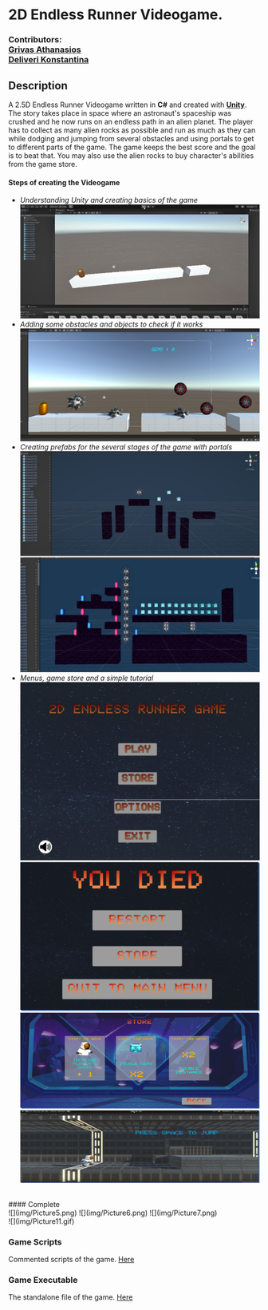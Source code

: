 # 2D Endless Runner Videogame.
### Contributors:<br> [Grivas Athanasios](https://github.com/p17griv1)<br>[Deliveri Konstantina](https://github.com/konstantinadeliveri)

## Description
A 2.5D Endless Runner Videogame written in **C#** and created with [**Unity**](https://unity.com/).<br> The story takes place in space where an astronaut's spaceship was crushed and he now runs on an endless path in an alien planet. The player has to collect as many alien rocks as possible and run as much as they can while dodging and jumping from several obstacles and using portals to get to different parts of the game. The game keeps the best score and the goal is to beat that. You may also use the alien rocks to buy character's abilities from the game store.

#### Steps of creating the Videogame
* _Understanding Unity and creating basics of the game_<br>
![](img/Picture.png) <br>
* _Adding some obstacles and objects to check if it works_<br>
![](img/Picture1.png) <br>
* _Creating prefabs for the several stages of the game with portals_<br>
![](img/Picture2.png)
![](img/Picture3.png) <br>
* _Menus, game store and a simple tutorial_<br>
![](img/Picture4.png)
![](img/Picture8.png)
![](img/Picture9.png)
![](img/Picture10.png)<br>
<br>
#### Complete <br>
![](img/Picture5.png)
![](img/Picture6.png)
![](img/Picture7.png)
<br>
![](img/Picture11.gif)


### Game Scripts
Commented scripts of the game. [Here](./2D_endless_runner_files/Assets/Scripts)

### Game Executable
The standalone file of the game. [Here](./2d_endless_runner_standalone)
